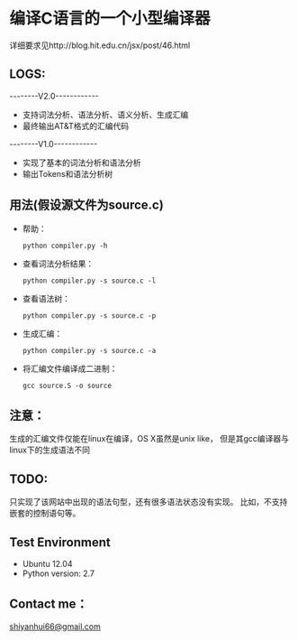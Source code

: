 编译C语言的一个小型编译器
=========================
详细要求见http://blog.hit.edu.cn/jsx/post/46.html


LOGS:
-----

--------V2.0------------
* 支持词法分析、语法分析、语义分析、生成汇编
* 最终输出AT&T格式的汇编代码

--------V1.0------------
* 实现了基本的词法分析和语法分析
* 输出Tokens和语法分析树



用法(假设源文件为source.c)
------------------------
* 帮助：

    `python compiler.py -h`

* 查看词法分析结果：

    `python compiler.py -s source.c -l`

* 查看语法树：

    `python compiler.py -s source.c -p`

* 生成汇编：

    `python compiler.py -s source.c -a`

* 将汇编文件编译成二进制：

    `gcc source.S -o source`



注意：
------------------------
生成的汇编文件仅能在linux在编译，OS X虽然是unix like，
但是其gcc编译器与linux下的生成语法不同



TODO:
------------------------
只实现了该网站中出现的语法句型，还有很多语法状态没有实现。
比如，不支持嵌套的控制语句等。


Test Environment
------------------------
* Ubuntu 12.04
* Python version: 2.7


Contact me：
------------------------
shiyanhui66@gmail.com
